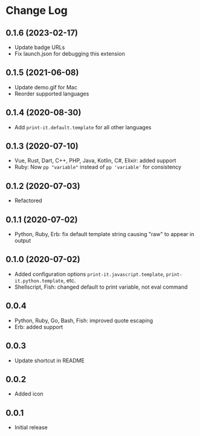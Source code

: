 # Change Log

## 0.1.6 (2023-02-17)

- Update badge URLs
- Fix launch.json for debugging this extension

## 0.1.5 (2021-06-08)

- Update demo.gif for Mac
- Reorder supported languages

## 0.1.4 (2020-08-30)

- Add `print-it.default.template` for all other languages

## 0.1.3 (2020-07-10)

- Vue, Rust, Dart, C++, PHP, Java, Kotlin, C#, Elixir: added support
- Ruby: Now `pp "variable"` instead of `pp 'variable'` for consistency

## 0.1.2 (2020-07-03)

- Refactored

## 0.1.1 (2020-07-02)

- Python, Ruby, Erb: fix default template string causing "raw" to appear in output

## 0.1.0 (2020-07-02)

- Added configuration options `print-it.javascript.template`, `print-it.python.template`, etc.
- Shellscript, Fish: changed default to print variable, not eval command

## 0.0.4

- Python, Ruby, Go, Bash, Fish: improved quote escaping
- Erb: added support

## 0.0.3

- Update shortcut in README

## 0.0.2

- Added icon

## 0.0.1

- Initial release
